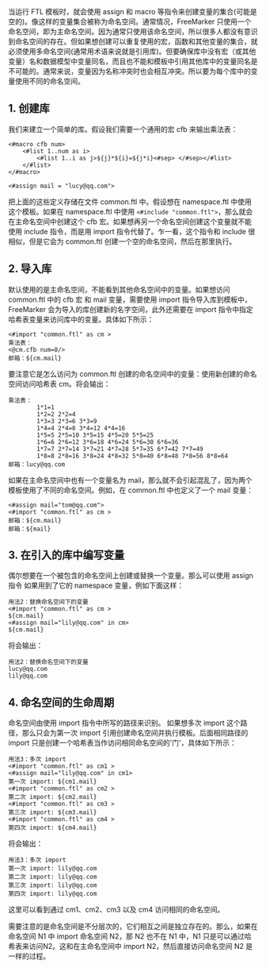 当运行 FTL 模板时，就会使用 assign 和 macro 等指令来创建变量的集合(可能是空的)。像这样的变量集合被称为命名空间。通常情况，FreeMarker 只使用一个命名空间，即为主命名空间。因为通常只使用该命名空间，所以很多人都没有意识到命名空间的存在。但如果想创建可以重复使用的宏，函数和其他变量的集合，就必须使用多命名空间(通常用术语来说就是引用库)。但要确保库中没有宏（或其他变量）名和数据模型中变量同名，而且也不能和模板中引用其他库中的变量同名是不可能的。通常来说，变量因为名称冲突时也会相互冲突。所以要为每个库中的变量使用不同的命名空间。

## 1. 创建库

我们来建立一个简单的库。假设我们需要一个通用的宏 cfb 来输出乘法表：
```
<#macro cfb num>
    <#list 1..num as i>
        <#list 1..i as j>${j}*${i}=${j*i}<#sep> </#sep></#list>
    </#list>
</#macro>

<#assign mail = "lucy@qq.com">
```
把上面的这些定义存储在文件 common.ftl 中。假设想在 namespace.ftl 中使用这个模板。如果在 namespace.ftl 中使用 `<#include "common.ftl">`，那么就会在主命名空间中创建这个 cfb 宏。如果想再另一个命名空间创建这个变量就不能使用 include 指令，而是用 import 指令代替了。乍一看，这个指令和 include 很相似，但是它会为 common.ftl 创建一个空的命名空间，然后在那里执行。

## 2. 导入库

默认使用的是主命名空间，不能看到其他命名空间中的变量。如果想访问 common.ftl 中的 cfb 宏 和 mail 变量，需要使用 import 指令导入库到模板中，FreeMarker 会为导入的库创建新的名字空间，此外还需要在 import 指令中指定哈希表变量来访问库中的变量。具体如下所示：
```
<#import "common.ftl" as cm >
乘法表：
<@cm.cfb num=8/>
邮箱：${cm.mail}
```
要注意它是怎么访问为 common.ftl 创建的命名空间中的变量：使用新创建的命名空间访问哈希表 cm。将会输出：
```
乘法表：
        1*1=1
        1*2=2 2*2=4
        1*3=3 2*3=6 3*3=9
        1*4=4 2*4=8 3*4=12 4*4=16
        1*5=5 2*5=10 3*5=15 4*5=20 5*5=25
        1*6=6 2*6=12 3*6=18 4*6=24 5*6=30 6*6=36
        1*7=7 2*7=14 3*7=21 4*7=28 5*7=35 6*7=42 7*7=49
        1*8=8 2*8=16 3*8=24 4*8=32 5*8=40 6*8=48 7*8=56 8*8=64
邮箱：lucy@qq.com
```

如果在主命名空间中也有一个变量名为 mail，那么就不会引起混乱了，因为两个模板使用了不同的命名空间。例如，在 common.ftl 中也定义了一个 mail 变量：
```
<#assign mail="tom@qq.com">
<#import "common.ftl" as cm >
邮箱：${cm.mail}
邮箱：${mail}
```
## 3. 在引入的库中编写变量

偶尔想要在一个被包含的命名空间上创建或替换一个变量。那么可以使用 assign 指令 如果用到了它的 namespace 变量，例如下面这样：
```
用法2：替换命名空间下的变量
<#import "common.ftl" as cm >
${cm.mail}
<#assign mail="lily@qq.com" in cm>
${cm.mail}
```
将会输出：
```
用法2：替换命名空间下的变量
lucy@qq.com
lily@qq.com
```
## 4. 命名空间的生命周期

命名空间由使用 import 指令中所写的路径来识别。 如果想多次 import 这个路径，那么只会为第一次 import 引用创建命名空间并执行模板。后面相同路径的 import 只是创建一个哈希表当作访问相同命名空间的'门'，具体如下所示：
```
用法3：多次 import
<#import "common.ftl" as cm1 >
<#assign mail="lily@qq.com" in cm1>
第一次 import: ${cm1.mail}
<#import "common.ftl" as cm2 >
第二次 import: ${cm2.mail}
<#import "common.ftl" as cm3 >
第三次 import: ${cm3.mail}
<#import "common.ftl" as cm4 >
第四次 import: ${cm4.mail}
```
将会输出：
```
用法3：多次 import
第一次 import: lily@qq.com
第二次 import: lily@qq.com
第三次 import: lily@qq.com
第四次 import: lily@qq.com
```
这里可以看到通过 cm1、cm2、cm3 以及 cm4 访问相同的命名空间。

需要注意的是命名空间是不分层次的，它们相互之间是独立存在的。那么，如果在命名空间 N1 中 import 命名空间 N2，那 N2 也不在 N1 中，N1 只是可以通过哈希表来访问N2。这和在主命名空间中 import N2，然后直接访问命名空间 N2 是一样的过程。
